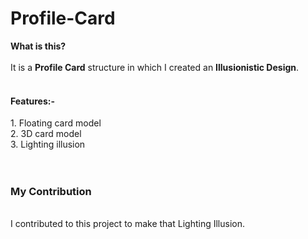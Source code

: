 # Profile-Card

**What is this?** <br> <br>
It is a **Profile Card** structure in which I created an **Illusionistic Design**.
<br> <br>
<h4>Features:-</h4>
1. Floating card model <br>
2. 3D card model <br>
3. Lighting illusion <br>
<br>
<br>
<h3>My Contribution</h3> <br>
I contributed to this project to make that Lighting Illusion.
